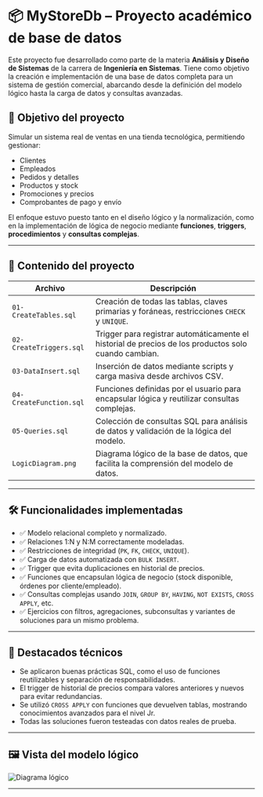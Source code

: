 # 📦 MyStoreDb – Proyecto académico de base de datos

Este proyecto fue desarrollado como parte de la materia **Análisis y Diseño de Sistemas** de la carrera de **Ingeniería en Sistemas**. Tiene como objetivo la creación e implementación de una base de datos completa para un sistema de gestión comercial, abarcando desde la definición del modelo lógico hasta la carga de datos y consultas avanzadas.

## 🧠 Objetivo del proyecto

Simular un sistema real de ventas en una tienda tecnológica, permitiendo gestionar:
- Clientes
- Empleados
- Pedidos y detalles
- Productos y stock
- Promociones y precios
- Comprobantes de pago y envío

El enfoque estuvo puesto tanto en el diseño lógico y la normalización, como en la implementación de lógica de negocio mediante **funciones**, **triggers**, **procedimientos** y **consultas complejas**.

---

## 📂 Contenido del proyecto

| Archivo | Descripción |
|--------|-------------|
| `01-CreateTables.sql` | Creación de todas las tablas, claves primarias y foráneas, restricciones `CHECK` y `UNIQUE`. |
| `02-CreateTriggers.sql` | Trigger para registrar automáticamente el historial de precios de los productos solo cuando cambian. |
| `03-DataInsert.sql` | Inserción de datos mediante scripts y carga masiva desde archivos CSV. |
| `04-CreateFunction.sql` | Funciones definidas por el usuario para encapsular lógica y reutilizar consultas complejas. |
| `05-Queries.sql` | Colección de consultas SQL para análisis de datos y validación de la lógica del modelo. |
| `LogicDiagram.png` | Diagrama lógico de la base de datos, que facilita la comprensión del modelo de datos. |

---

## 🛠️ Funcionalidades implementadas

- ✅ Modelo relacional completo y normalizado.
- ✅ Relaciones 1:N y N:M correctamente modeladas.
- ✅ Restricciones de integridad (`PK`, `FK`, `CHECK`, `UNIQUE`).
- ✅ Carga de datos automatizada con `BULK INSERT`.
- ✅ Trigger que evita duplicaciones en historial de precios.
- ✅ Funciones que encapsulan lógica de negocio (stock disponible, órdenes por cliente/empleado).
- ✅ Consultas complejas usando `JOIN`, `GROUP BY`, `HAVING`, `NOT EXISTS`, `CROSS APPLY`, etc.
- ✅ Ejercicios con filtros, agregaciones, subconsultas y variantes de soluciones para un mismo problema.

---

## 🚀 Destacados técnicos

- Se aplicaron buenas prácticas SQL, como el uso de funciones reutilizables y separación de responsabilidades.
- El trigger de historial de precios compara valores anteriores y nuevos para evitar redundancias.
- Se utilizó `CROSS APPLY` con funciones que devuelven tablas, mostrando conocimientos avanzados para el nivel Jr.
- Todas las soluciones fueron testeadas con datos reales de prueba.

---

## 🖼️ Vista del modelo lógico

![Diagrama lógico](./LogicDiagram.png)

---